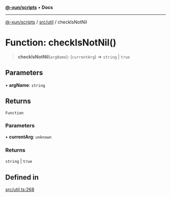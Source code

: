 [**@-xun/scripts**](../../../README.md) • **Docs**

***

[@-xun/scripts](../../../README.md) / [src/util](../README.md) / checkIsNotNil

# Function: checkIsNotNil()

> **checkIsNotNil**(`argName`): (`currentArg`) => `string` \| `true`

## Parameters

• **argName**: `string`

## Returns

`Function`

### Parameters

• **currentArg**: `unknown`

### Returns

`string` \| `true`

## Defined in

[src/util.ts:268](https://github.com/Xunnamius/xscripts/blob/b9218ee5f94be5da6a48d961950ed32307ad7f96/src/util.ts#L268)

